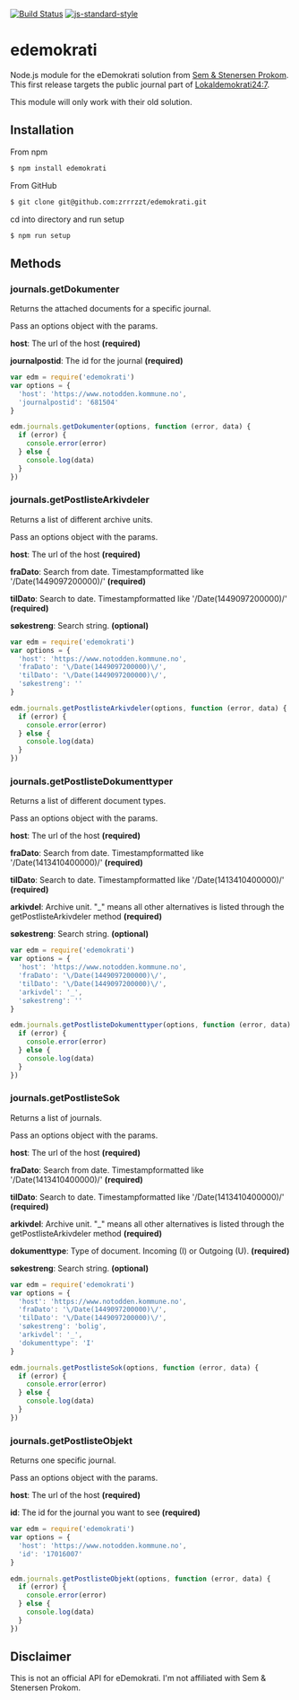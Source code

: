 [![Build Status](https://travis-ci.org/zrrrzzt/edemokrati.svg?branch=master)](https://travis-ci.org/zrrrzzt/edemokrati)
[![js-standard-style](https://img.shields.io/badge/code%20style-standard-brightgreen.svg?style=flat)](https://github.com/feross/standard)

# edemokrati 

Node.js module for the eDemokrati solution from [Sem & Stenersen Prokom](http://www.prokom.no/).
This first release targets the public journal part of [Lokaldemokrati24:7](http://www.prokom.no/Produkter/Portal/Lokaldemokrati247/).

This module will only work with their old solution.

## Installation

From npm
```sh
$ npm install edemokrati
```

From GitHub
```sh
$ git clone git@github.com:zrrrzzt/edemokrati.git
```

cd into directory and run setup
```sh
$ npm run setup
```

## Methods

### journals.getDokumenter

Returns the attached documents for a specific journal.
 
Pass an options object with the params.

**host**: The url of the host **(required)**

**journalpostid**: The id for the journal **(required)**

```javascript
var edm = require('edemokrati')
var options = {
  'host': 'https://www.notodden.kommune.no',
  'journalpostid': '681504'
}

edm.journals.getDokumenter(options, function (error, data) {
  if (error) {
    console.error(error)
  } else {
    console.log(data)
  }
})
```

### journals.getPostlisteArkivdeler

Returns a list of different archive units.
 
Pass an options object with the params.

**host**: The url of the host **(required)**

**fraDato**: Search from date. Timestampformatted like '\/Date(1449097200000)\/' **(required)**

**tilDato**: Search to date. Timestampformatted like '\/Date(1449097200000)\/' **(required)**

**søkestreng**: Search string. **(optional)**

```javascript
var edm = require('edemokrati')
var options = {
  'host': 'https://www.notodden.kommune.no',
  'fraDato': '\/Date(1449097200000)\/',
  'tilDato': '\/Date(1449097200000)\/',
  'søkestreng': ''
}

edm.journals.getPostlisteArkivdeler(options, function (error, data) {
  if (error) {
    console.error(error)
  } else {
    console.log(data)
  }
})
```

### journals.getPostlisteDokumenttyper

Returns a list of different document types.
 
Pass an options object with the params.

**host**: The url of the host **(required)**

**fraDato**: Search from date. Timestampformatted like '\/Date(1413410400000)\/' **(required)**

**tilDato**: Search to date. Timestampformatted like '\/Date(1413410400000)\/' **(required)**

**arkivdel**: Archive unit. "_" means all other alternatives is listed through the getPostlisteArkivdeler method **(required)**

**søkestreng**: Search string. **(optional)**

```javascript
var edm = require('edemokrati')
var options = {
  'host': 'https://www.notodden.kommune.no',
  'fraDato': '\/Date(1449097200000)\/',
  'tilDato': '\/Date(1449097200000)\/',
  'arkivdel': '_',
  'søkestreng': ''
}

edm.journals.getPostlisteDokumenttyper(options, function (error, data) {
  if (error) {
    console.error(error)
  } else {
    console.log(data)
  }
})
```

### journals.getPostlisteSok

Returns a list of journals.
 
Pass an options object with the params.

**host**: The url of the host **(required)**

**fraDato**: Search from date. Timestampformatted like '\/Date(1413410400000)\/' **(required)**

**tilDato**: Search to date. Timestampformatted like '\/Date(1413410400000)\/' **(required)**

**arkivdel**: Archive unit. "_" means all other alternatives is listed through the getPostlisteArkivdeler method **(required)**

**dokumenttype**: Type of document. Incoming (I) or Outgoing (U). **(required)**

**søkestreng**: Search string. **(optional)**

```javascript
var edm = require('edemokrati')
var options = {
  'host': 'https://www.notodden.kommune.no',
  'fraDato': '\/Date(1449097200000)\/',
  'tilDato': '\/Date(1449097200000)\/',
  'søkestreng': 'bolig',
  'arkivdel': '_',
  'dokumenttype': 'I'
}

edm.journals.getPostlisteSok(options, function (error, data) {
  if (error) {
    console.error(error)
  } else {
    console.log(data)
  }
})
```

### journals.getPostlisteObjekt

Returns one specific journal.
 
Pass an options object with the params.

**host**: The url of the host **(required)**

**id**: The id for the journal you want to see **(required)**

```javascript
var edm = require('edemokrati')
var options = {
  'host': 'https://www.notodden.kommune.no',
  'id': '17016007'
}

edm.journals.getPostlisteObjekt(options, function (error, data) {
  if (error) {
    console.error(error)
  } else {
    console.log(data)
  }
})
```
## Disclaimer

This is not an official API for eDemokrati. I'm not affiliated with Sem & Stenersen Prokom.